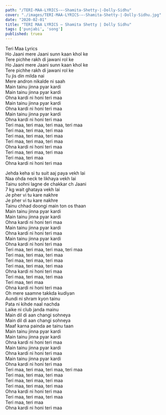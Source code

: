 ```yaml
---
path: "/TERI-MAA-LYRICS-–-Shamita-Shetty-|-Dolly-Sidhu"
cover: "./images/TERI-MAA-LYRICS-–-Shamita-Shetty-|-Dolly-Sidhu.jpg"
date: "2020-02-01"
title: "TERI MAA LYRICS – Shamita Shetty | Dolly Sidhu"
tags: ['punjabi', 'song']
published: truea
---
```

  
Teri Maa Lyrics  
Ho Jaani mere Jaani sunn kaan khol ke  
Tere pichhe rakh di jawani rol ke  
Ho Jaani mere Jaani sunn kaan khol ke  
Tere pichhe rakh di jawani rol ke  
Tu jis din milda nai  
Mere andron nikalde ni saah  
Main tainu jinna pyar kardi  
Main tainu jinna pyar kardi  
Ohna kardi ni honi teri maa  
Main tainu jinna pyar kardi  
Ohna kardi ni honi teri maa  
Main tainu jinna pyar kardi  
Ohna kardi ni honi teri maa  
Teri maa, teri maa, teri maa, teri maa  
Teri maa, teri maa, teri maa  
Teri maa, teri maa, teri maa  
Teri maa, teri maa, teri maa  
Ohna kardi ni honi teri maa  
Teri maa, teri maa, teri maa  
Teri maa, teri maa  
Ohna kardi ni honi teri maa  
  
  
  
  
  
  
Jehda keha si tu suit aaj paya vekh lai  
Naa ohda neck te likhaya vekh lai  
Tainu sohni lagne de chakkar ch Jaani  
7 kg wait ghataya vekh lai  
Je pher vi tu kare nakhre  
Je pher vi tu kare nakhre  
Tainu chhad doongi main ton os thaan  
Main tainu jinna pyar kardi  
Main tainu jinna pyar kardi  
Ohna kardi ni honi teri maa  
Main tainu jinna pyar kardi  
Ohna kardi ni honi teri maa  
Main tainu jinna pyar kardi  
Ohna kardi ni honi teri maa  
Teri maa, teri maa, teri maa, teri maa  
Teri maa, teri maa, teri maa  
Teri maa, teri maa, teri maa  
Teri maa, teri maa, teri maa  
Ohna kardi ni honi teri maa  
Teri maa, teri maa, teri maa  
Teri maa, teri maa  
Ohna kardi ni honi teri maa  
Oh mere saamne takkda kudiyan  
Aundi ni shram kyon tainu  
Pata ni kihde naal nachda  
Laike ni club janda mainu  
Main dil di aan changi sohneya  
Main dil di aan changi sohneya  
Maaf karna painda ae tainu taan  
Main tainu jinna pyar kardi  
Main tainu jinna pyar kardi  
Ohna kardi ni honi teri maa  
Main tainu jinna pyar kardi  
Ohna kardi ni honi teri maa  
Main tainu jinna pyar kardi  
Ohna kardi ni honi teri maa  
Teri maa, teri maa, teri maa, teri maa  
Teri maa, teri maa, teri maa  
Teri maa, teri maa, teri maa  
Teri maa, teri maa, teri maa  
Ohna kardi ni honi teri maa  
Teri maa, teri maa, teri maa  
Teri maa, teri maa  
Ohna kardi ni honi teri maa  
